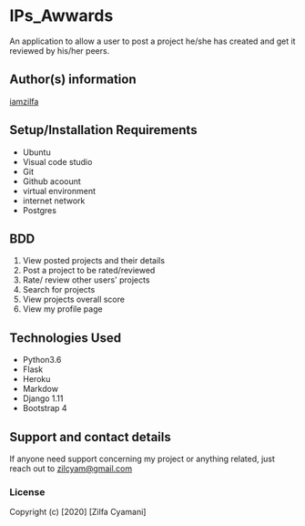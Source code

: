 # IPs_Awwards

An application to allow a user to post a project he/she has created and get it reviewed by his/her peers.

## Author(s) information
[iamzilfa](https://github.com/iamzilfa)

## Setup/Installation Requirements
* Ubuntu
* Visual code studio
* Git
* Github acoount
* virtual environment
* internet network
* Postgres

## BDD

1. View posted projects and their details
2. Post a project to be rated/reviewed
3. Rate/ review other users' projects
4. Search for projects 
5. View projects overall score
6. View my profile page


## Technologies Used
* Python3.6
* Flask
* Heroku
* Markdow
* Django 1.11
* Bootstrap 4



## Support and contact details
If anyone need support concerning my project or anything related, just reach out to zilcyam@gmail.com
 
<!-- [Here is the Link](https://zilinsta.herokuapp.com/ "Awward") -->

### License

Copyright (c) [2020] [Zilfa Cyamani]
